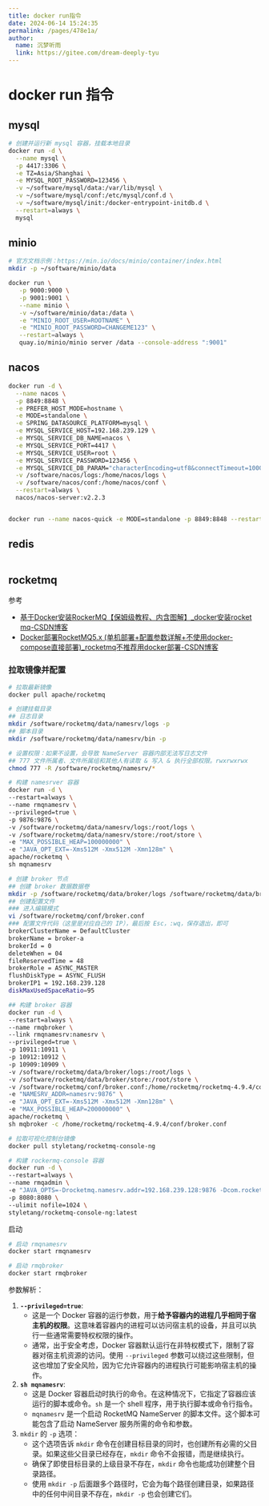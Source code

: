 ```yaml
---
title: docker run指令
date: 2024-06-14 15:24:35
permalink: /pages/478e1a/
author: 
  name: 沉梦听雨
  link: https://gitee.com/dream-deeply-tyu
---
```

# docker run 指令

## mysql

```bash
# 创建并运行新 mysql 容器，挂载本地目录
docker run -d \
  --name mysql \
  -p 4417:3306 \
  -e TZ=Asia/Shanghai \
  -e MYSQL_ROOT_PASSWORD=123456 \
  -v ~/software/mysql/data:/var/lib/mysql \
  -v ~/software/mysql/conf:/etc/mysql/conf.d \
  -v ~/software/mysql/init:/docker-entrypoint-initdb.d \
  --restart=always \
  mysql
```



## minio

```bash
# 官方文档示例：https://min.io/docs/minio/container/index.html
mkdir -p ~/software/minio/data

docker run \
   -p 9000:9000 \
   -p 9001:9001 \
   --name minio \
   -v ~/software/minio/data:/data \
   -e "MINIO_ROOT_USER=ROOTNAME" \
   -e "MINIO_ROOT_PASSWORD=CHANGEME123" \
   --restart=always \
   quay.io/minio/minio server /data --console-address ":9001"
```



## nacos

```bash
docker run -d \
  --name nacos \
  -p 8849:8848 \
  -e PREFER_HOST_MODE=hostname \
  -e MODE=standalone \
  -e SPRING_DATASOURCE_PLATFORM=mysql \
  -e MYSQL_SERVICE_HOST=192.168.239.129 \
  -e MYSQL_SERVICE_DB_NAME=nacos \
  -e MYSQL_SERVICE_PORT=4417 \
  -e MYSQL_SERVICE_USER=root \
  -e MYSQL_SERVICE_PASSWORD=123456 \
  -e MYSQL_SERVICE_DB_PARAM="characterEncoding=utf8&connectTimeout=1000&socketTimeout=3000&autoReconnect=true&useSSL=false&allowPublicKeyRetrieval=true&serverTimezone=Asia/Shanghai" \
  -v /software/nacos/logs:/home/nacos/logs \
  -v /software/nacos/conf:/home/nacos/conf \
  --restart=always \
  nacos/nacos-server:v2.2.3


docker run --name nacos-quick -e MODE=standalone -p 8849:8848 --restart=always -d nacos/nacos-server:2.0.2
```



## redis

```bash
```





## rocketmq

参考

- [基于Docker安装RockerMQ【保姆级教程、内含图解】_docker安装rocket mq-CSDN博客](https://blog.csdn.net/Acloasia/article/details/130548105)
- [Docker部署RocketMQ5.x (单机部署+配置参数详解+不使用docker-compose直接部署)_rocketmq不推荐用docker部署-CSDN博客](https://blog.csdn.net/weixin_44606481/article/details/129758920)

### 拉取镜像并配置

```bash
# 拉取最新镜像
docker pull apache/rocketmq

# 创建挂载目录
## 日志目录
mkdir /software/rocketmq/data/namesrv/logs -p
## 脚本目录
mkdir /software/rocketmq/data/namesrv/bin -p

# 设置权限：如果不设置，会导致 NameServer 容器内部无法写日志文件
## 777 文件所属者、文件所属组和其他人有读取 & 写入 & 执行全部权限。rwxrwxrwx
chmod 777 -R /software/rocketmq/namesrv/*

# 构建 namesrver 容器 
docker run -d \
--restart=always \
--name rmqnamesrv \
--privileged=true \
-p 9876:9876 \
-v /software/rocketmq/data/namesrv/logs:/root/logs \
-v /software/rocketmq/data/namesrv/store:/root/store \
-e "MAX_POSSIBLE_HEAP=100000000" \
-e "JAVA_OPT_EXT=-Xms512M -Xmx512M -Xmn128m" \
apache/rocketmq \
sh mqnamesrv

# 创建 broker 节点
## 创建 broker 数据数据卷
mkdir -p /software/rocketmq/data/broker/logs /software/rocketmq/data/broker/store /usr/local/rocketmq/conf
## 创建配置文件
### 进入编辑模式
vi /software/rocketmq/conf/broker.conf
### 配置文件代码（这里是对应自己的 IP），最后按 Esc，:wq，保存退出，即可
brokerClusterName = DefaultCluster
brokerName = broker-a
brokerId = 0
deleteWhen = 04
fileReservedTime = 48
brokerRole = ASYNC_MASTER
flushDiskType = ASYNC_FLUSH
brokerIP1 = 192.168.239.128
diskMaxUsedSpaceRatio=95

## 构建 broker 容器
docker run -d \
--restart=always \
--name rmqbroker \
--link rmqnamesrv:namesrv \
--privileged=true \
-p 10911:10911 \
-p 10912:10912 \
-p 10909:10909 \
-v /software/rocketmq/data/broker/logs:/root/logs \
-v /software/rocketmq/data/broker/store:/root/store \
-v /software/rocketmq/conf/broker.conf:/home/rocketmq/rocketmq-4.9.4/conf/broker.conf \
-e "NAMESRV_ADDR=namesrv:9876" \
-e "JAVA_OPT_EXT=-Xms512M -Xmx512M -Xmn128m" \
-e "MAX_POSSIBLE_HEAP=200000000" \
apache/rocketmq \
sh mqbroker -c /home/rocketmq/rocketmq-4.9.4/conf/broker.conf

# 拉取可视化控制台镜像
docker pull styletang/rocketmq-console-ng

# 构建 rockermq-console 容器
docker run -d \
--restart=always \
--name rmqadmin \
-e "JAVA_OPTS=-Drocketmq.namesrv.addr=192.168.239.128:9876 -Dcom.rocketmq.sendMessageWithVIPChannel=false" \
-p 8080:8080 \
--ulimit nofile=1024 \
styletang/rocketmq-console-ng:latest
```



启动

```bash
# 启动 rmqnamesrv
docker start rmqnamesrv

# 启动 rmqbroker
docker start rmqbroker
```



参数解析：

1. **`--privileged=true`**:
   - 这是一个 Docker 容器的运行参数，用于**给予容器内的进程几乎相同于宿主机的权限**。这意味着容器内的进程可以访问宿主机的设备，并且可以执行一些通常需要特权权限的操作。
   - 通常，出于安全考虑，Docker 容器默认运行在非特权模式下，限制了容器对宿主机资源的访问。使用 `--privileged` 参数可以绕过这些限制，但这也增加了安全风险，因为它允许容器内的进程执行可能影响宿主机的操作。
2. **`sh mqnamesrv`**:
   - 这是 Docker 容器启动时执行的命令。在这种情况下，它指定了容器应该运行的脚本或命令。`sh` 是一个 shell 程序，用于执行脚本或命令行指令。
   - `mqnamesrv` 是一个启动 RocketMQ NameServer 的脚本文件。这个脚本可能包含了启动 NameServer 服务所需的命令和参数。
3. `mkdir` 的 `-p` 选项：
   - 这个选项告诉 `mkdir` 命令在创建目标目录的同时，也创建所有必需的父目录。如果这些父目录已经存在，`mkdir` 命令不会报错，而是继续执行。
   - 确保了即使目标目录的上级目录不存在，`mkdir` 命令也能成功创建整个目录路径。
   - 使用 `mkdir -p` 后面跟多个路径时，它会为每个路径创建目录，如果路径中的任何中间目录不存在，`mkdir -p` 也会创建它们。
